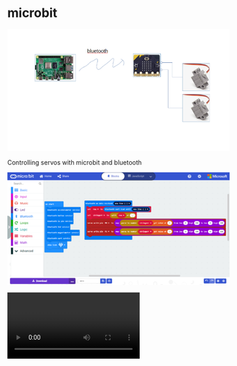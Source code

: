 # microbit


![microbit](https://github.com/voyager1708/microbit/blob/main/images/microbit.png?raw=true)

Controlling servos with microbit and bluetooth

![microbit](https://github.com/voyager1708/microbit/blob/main/images/makecode.microbit.png?raw=true)

![microbit](https://github.com/voyager1708/microbit/blob/main/images/serrvo.mp4?raw=true)

